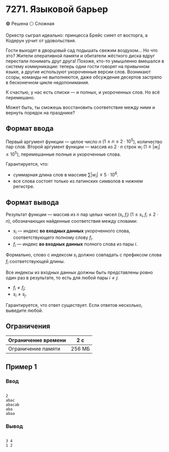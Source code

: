 # 7271. Языковой барьер

🟢 Решена ⚪ Сложная

Оркестр сыграл идеально: принцесса Брейс сияет от восторга, а Кодерун урчит от удовольствия.

Гости выходят в дворцовый сад подышать свежим воздухом... Но что это? Жители оперативной памяти и обитатели жёсткого диска вдруг перестали понимать друг друга! Похоже, кто-то умышленно вмешался в систему коммуникации: теперь одни гости говорят на привычном языке, а другие используют укороченные версии слов. Возникают ссоры, команды не выполняются, даже обсуждение десертов застряло в бесконечном цикле недопонимания.

К счастью, у нас есть списки — и полных, и укороченных слов. Но всё перемешано.

Может быть, ты сможешь восстановить соответствие между ними и вернуть порядок на празднике?

## Формат ввода

Первый аргумент функции — целое число $n$ ($1 \le n \le 2 \cdot 10^5$), количество пар слов.
Второй аргумент функции — массив из $2 \cdot n$ строк $w_i$ ($1 \le |w_i| \le 10^5$), перемешанные полные и укороченные слова.

Гарантируется, что:
* суммарная длина слов в массиве $\sum |w_i| \le 5 \cdot 10^6$.
* все слова состоят только из латинских символов в нижнем регистре.

## Формат вывода

Результат функции — массив из $n$ пар целых чисел $(s_i, f_i)$ ($1 \le s_i, f_i \le 2 \cdot n$), обозначающих найденные соответствия между словами:
* $s_i$ — индекс **во входных данных** укороченного слова, соответствующего полному слову $f_i$.
* $f_i$ — индекс **во входных данных** полного слова из пары $i$.

Формально, слово с индексом $s_i$ должно совпадать с префиксом слова $f_i$ соответствующей длины.

Все индексы из входных данных должны быть представлены ровно один раз в результате, то есть для любой пары $i \neq j$:
* $f_i \neq f_j$;
* $s_i \neq s_j$.

Гарантируется, что ответ существует. Если ответов несколько, выведите любой.

## Ограничения

Ограничение времени | 2 с
---|---
Ограничение памяти | 256 МБ

## Пример 1

### Ввод
```

2
abac
abacab
aba
abaa

```

### Вывод
```

3 4
1 2

```